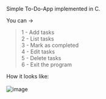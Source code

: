 Simple To-Do-App implemented in C.

You can ->

> 1 - Add tasks <br>
> 2 - List tasks <br>
> 3 - Mark as completed <br>
> 4 - Edit tasks <br>
> 5 - Delete tasks <br>
> 6 - Exit the program <br>

How it looks like: <br> <br>
![image](https://github.com/3Tamao3/To-Do-App/assets/95978838/401c2dbb-d822-4ae3-ad6b-cfc0f0a818b0)

